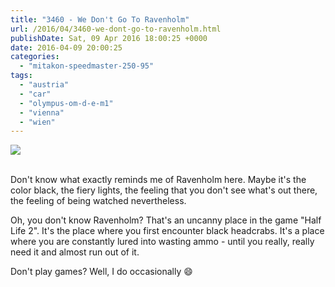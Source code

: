 ```yaml
---
title: "3460 - We Don't Go To Ravenholm"
url: /2016/04/3460-we-dont-go-to-ravenholm.html
publishDate: Sat, 09 Apr 2016 18:00:25 +0000
date: 2016-04-09 20:00:25
categories: 
  - "mitakon-speedmaster-250-95"
tags: 
  - "austria"
  - "car"
  - "olympus-om-d-e-m1"
  - "vienna"
  - "wien"
---
```

<div class="container">
<div class="center"><a target="_blank" href="https://d25zfm9zpd7gm5.cloudfront.net/1200x1200/2015/20151221_075710_lr.jpg"><img class="webfeedsFeaturedVisual" src="https://d25zfm9zpd7gm5.cloudfront.net/0600x0600/2015/20151221_075710_lr.jpg" /></a></div>
</div>
<br />

Don't know what exactly reminds me of Ravenholm here. Maybe it's the color black, the fiery lights, the feeling that you don't see what's out there, the feeling of being watched nevertheless.

Oh, you don't know Ravenholm? That's an uncanny place in the game "Half Life 2". It's the place where you first encounter black headcrabs. It's a place where you are constantly lured into wasting ammo - until you really, really need it and almost run out of it.

Don't play games? Well, I do occasionally 😄
